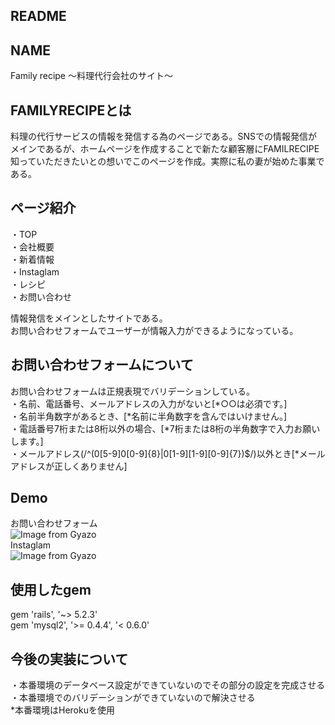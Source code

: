 ## README
## NAME
Family recipe 〜料理代行会社のサイト〜

## FAMILYRECIPEとは
料理の代行サービスの情報を発信する為のページである。SNSでの情報発信がメインであるが、ホームページを作成することで新たな顧客層にFAMILRECIPE知っていただきたいとの想いでこのページを作成。実際に私の妻が始めた事業である。

## ページ紹介
・TOP<br>
・会社概要<br>
・新着情報<br>
・Instaglam<br>
・レシピ<br>
・お問い合わせ<br>

情報発信をメインとしたサイトである。<br>
お問い合わせフォームでユーザーが情報入力ができるようになっている。<br>

## お問い合わせフォームについて
お問い合わせフォームは正規表現でバリデーションしている。<br>
・名前、電話番号、メールアドレスの入力がないと[*○○は必須です。]<br>
・名前半角数字があるとき、[*名前に半角数字を含んではいけません。]<br>
・電話番号7桁または8桁以外の場合、[*7桁または8桁の半角数字で入力お願いします。]<br>
・メールアドレス(/^(0[5-9]0[0-9]{8}|0[1-9][1-9][0-9]{7})$/)以外とき[*メールアドレスが正しくありません]


## Demo
お問い合わせフォーム</br>
![Image from Gyazo](https://i.gyazo.com/df08e2e1e4777e3826d278f2bb684190.gif)<br>
Instaglam<br>
![Image from Gyazo](https://i.gyazo.com/e426c85e2cd43f42173b2ce51bc014af.jpg)
## 使用したgem
gem 'rails', '~> 5.2.3'<br>
gem 'mysql2', '>= 0.4.4', '< 0.6.0'

## 今後の実装について
・本番環境のデータベース設定ができていないのでその部分の設定を完成させる<br>
・本番環境でのバリデーションができていないので解決させる<br>
*本番環境はHerokuを使用
